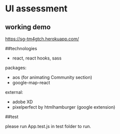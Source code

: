 # UI assessment

## working demo
https://sg-tm4gtch.herokuapp.com/

##technologies
- react, react hooks, sass

packages:
- aos (for animating Community section)
- google-map-react

external:
- adobe XD
- pixelperfect by htmlhamburger (google extension)

##test

please run App.test.js in test folder to run. 
